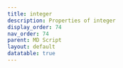 ```yaml
---
title: integer
description: Properties of integer
display_order: 74
nav_order: 74
parent: MD Script
layout: default
datatable: true
---
```



